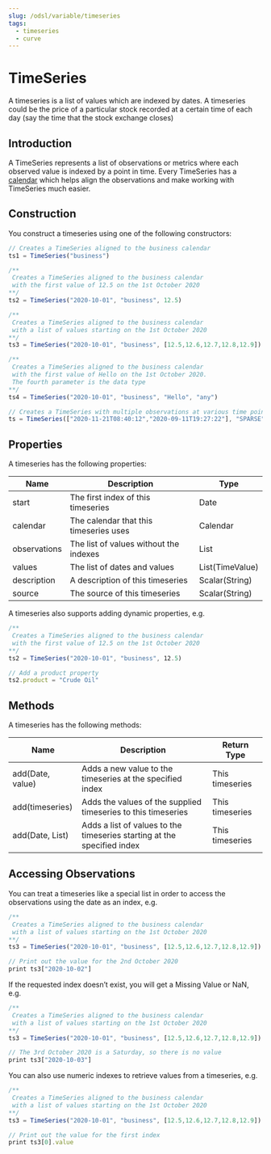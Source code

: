 ```yaml
---
slug: /odsl/variable/timeseries
tags:
  - timeseries
  - curve
---
```

TimeSeries
==========

A timeseries is a list of values which are indexed by dates. A timeseries could be the price of a particular stock recorded at a certain time of each day (say the time that the stock exchange closes)

## Introduction

A TimeSeries represents a list of observations or metrics where each observed value is indexed by a point in time. Every TimeSeries has a [calendar](calendar) which helps align the observations and make working with TimeSeries much easier.

## Construction

You construct a timeseries using one of the following constructors:

```js
// Creates a TimeSeries aligned to the business calendar
ts1 = TimeSeries("business")

/**
 Creates a TimeSeries aligned to the business calendar 
 with the first value of 12.5 on the 1st October 2020
**/
ts2 = TimeSeries("2020-10-01", "business", 12.5)

/**
 Creates a TimeSeries aligned to the business calendar 
 with a list of values starting on the 1st October 2020
**/
ts3 = TimeSeries("2020-10-01", "business", [12.5,12.6,12.7,12.8,12.9])

/**
 Creates a TimeSeries aligned to the business calendar 
 with the first value of Hello on the 1st October 2020.
 The fourth parameter is the data type
**/
ts4 = TimeSeries("2020-10-01", "business", "Hello", "any")

// Creates a TimeSeries with multiple observations at various time points
ts = TimeSeries(["2020-11-21T08:40:12","2020-09-11T19:27:22"], "SPARSE", [12.5,15.5])
```

## Properties

A timeseries has the following properties:

|**Name**|**Description**|**Type**|
|-|-|-|
|start|The first index of this timeseries|Date|
|calendar|The calendar that this timeseries uses|Calendar|
|observations|The list of values without the indexes|List|
|values|The list of dates and values|List(TimeValue)|
|description|A description of this timeseries|Scalar(String)|
|source|The source of this timeseries|Scalar(String)|

A timeseries also supports adding dynamic properties, e.g.

```js
/**
 Creates a TimeSeries aligned to the business calendar 
 with the first value of 12.5 on the 1st October 2020
**/
ts2 = TimeSeries("2020-10-01", "business", 12.5)

// Add a product property
ts2.product = "Crude Oil"
```

## Methods

A timeseries has the following methods:

|**Name**|**Description**|**Return Type**|
|-|-|-|
|add(Date, value)|Adds a new value to the timeseries at the specified index|This timeseries|
|add(timeseries)|Adds the values of the supplied timeseries to this timeseries|This timeseries|
|add(Date, List)|Adds a list of values to the timeseries starting at the specified index|This timeseries|

## Accessing Observations

You can treat a timeseries like a special list in order to access the observations using the date as an index, e.g.

```js
/**
 Creates a TimeSeries aligned to the business calendar 
 with a list of values starting on the 1st October 2020
**/
ts3 = TimeSeries("2020-10-01", "business", [12.5,12.6,12.7,12.8,12.9])

// Print out the value for the 2nd October 2020
print ts3["2020-10-02"]
```

If the requested index doesn’t exist, you will get a Missing Value or NaN, e.g.

```js
/**
 Creates a TimeSeries aligned to the business calendar 
 with a list of values starting on the 1st October 2020
**/
ts3 = TimeSeries("2020-10-01", "business", [12.5,12.6,12.7,12.8,12.9])

// The 3rd October 2020 is a Saturday, so there is no value 
print ts3["2020-10-03"]
```

You can also use numeric indexes to retrieve values from a timeseries, e.g.

```js
/**
 Creates a TimeSeries aligned to the business calendar 
 with a list of values starting on the 1st October 2020
**/
ts3 = TimeSeries("2020-10-01", "business", [12.5,12.6,12.7,12.8,12.9])

// Print out the value for the first index
print ts3[0].value
```
